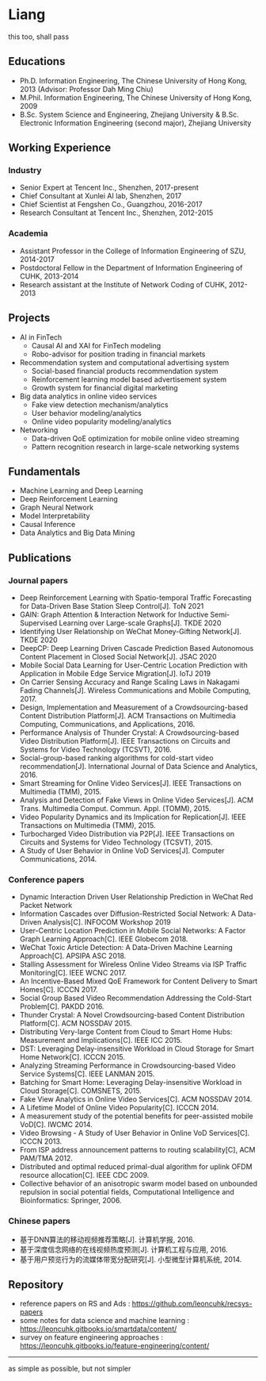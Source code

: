 # Liang
this too, shall pass



## Educations

* Ph.D. Information Engineering, The Chinese University of Hong Kong, 2013 (Advisor: Professor Dah Ming Chiu)
* M.Phil. Information Engineering, The Chinese University of Hong Kong, 2009
* B.Sc. System Science and Engineering, Zhejiang University & B.Sc. Electronic Information Engineering (second major), Zhejiang University



## Working Experience

### Industry

* Senior Expert at Tencent Inc., Shenzhen, 2017-present
* Chief Consultant at Xunlei AI lab, Shenzhen, 2017
* Chief Scientist at Fengshen Co., Guangzhou, 2016-2017
* Research Consultant at Tencent Inc., Shenzhen, 2012-2015

### Academia

* Assistant Professor in the College of Information Engineering of SZU, 2014-2017
* Postdoctoral Fellow in the Department of Information Engineering of CUHK, 2013-2014
* Research assistant at the Institute of Network Coding of CUHK, 2012-2013




## Projects

* AI in FinTech
  * Causal AI and XAI for FinTech modeling
  * Robo-advisor for position trading in financial markets
* Recommendation system and computational advertising system
  * Social-based financial products recommendation system
  * Reinforcement learning model based advertisement system
  * Growth system for financial digital marketing
* Big data analytics in online video services
  * Fake view detection mechanism/analytics
  * User behavior modeling/analytics
  * Online video popularity modeling/analytics
* Networking
  * Data-driven QoE optimization for mobile online video streaming
  * Pattern recognition research in large-scale networking systems




## Fundamentals

* Machine Learning and Deep Learning
* Deep Reinforcement Learning
* Graph Neural Network
* Model Interpretability
* Causal Inference
* Data Analytics and Big Data Mining



## Publications

### Journal papers

* Deep Reinforcement Learning with Spatio-temporal Traffic Forecasting for Data-Driven Base Station Sleep Control[J]. ToN 2021
* GAIN: Graph Attention & Interaction Network for Inductive Semi-Supervised Learning over Large-scale Graphs[J]. TKDE 2020
* Identifying User Relationship on WeChat Money-Gifting Network[J]. TKDE 2020
* DeepCP: Deep Learning Driven Cascade Prediction Based Autonomous Content Placement in Closed Social Network[J]. JSAC 2020
* Mobile Social Data Learning for User-Centric Location Prediction with Application in Mobile Edge Service Migration[J]. IoTJ 2019
* On Carrier Sensing Accuracy and Range Scaling Laws in Nakagami Fading Channels[J]. Wireless Communications and Mobile Computing, 2017.
* Design, Implementation and Measurement of a Crowdsourcing-based Content Distribution Platform[J]. ACM Transactions on Multimedia Computing, Communications, and Applications, 2016.
* Performance Analysis of Thunder Crystal: A Crowdsourcing-based Video Distribution Platform[J]. IEEE Transactions on Circuits and Systems for Video Technology (TCSVT), 2016.
* Social-group-based ranking algorithms for cold-start video recommendation[J]. International Journal of Data Science and Analytics, 2016.
* Smart Streaming for Online Video Services[J]. IEEE Transactions on Multimedia (TMM), 2015.
* Analysis and Detection of Fake Views in Online Video Services[J]. ACM Trans. Multimedia Comput. Commun. Appl. (TOMM), 2015.
* Video Popularity Dynamics and its Implication for Replication[J]. IEEE Transactions on Multimedia (TMM), 2015.
* Turbocharged Video Distribution via P2P[J]. IEEE Transactions on Circuits and Systems for Video Technology (TCSVT), 2015. 
* A Study of User Behavior in Online VoD Services[J]. Computer Communications, 2014.


### Conference papers
* Dynamic Interaction Driven User Relationship Prediction in WeChat Red Packet Network
* Information Cascades over Diffusion-Restricted Social Network: A Data-Driven Analysis[C]. INFOCOM Workshop 2019
* User-Centric Location Prediction in Mobile Social Networks: A Factor Graph Learning Approach[C]. IEEE Globecom 2018.
* WeChat Toxic Article Detection: A Data-Driven Machine Learning Approach[C]. APSIPA ASC 2018.
* Stalling Assessment for Wireless Online Video Streams via ISP Traffic Monitoring[C]. IEEE WCNC 2017.
* An Incentive-Based Mixed QoE Framework for Content Delivery to Smart Homes[C]. ICCCN 2017.
* Social Group Based Video Recommendation Addressing the Cold-Start Problem[C]. PAKDD 2016.
* Thunder Crystal: A Novel Crowdsourcing-based Content Distribution Platform[C]. ACM NOSSDAV 2015.
* Distributing Very-large Content from Cloud to Smart Home Hubs: Measurement and Implications[C]. IEEE ICC 2015.
* DST: Leveraging Delay-insensitive Workload in Cloud Storage for Smart Home Network[C]. ICCCN 2015.
* Analyzing Streaming Performance in Crowdsourcing-based Video Service Systems[C]. IEEE LANMAN 2015.
* Batching for Smart Home: Leveraging Delay-insensitive Workload in Cloud Storage[C]. COMSNETS, 2015.
* Fake View Analytics in Online Video Services[C]. ACM NOSSDAV 2014.
* A Lifetime Model of Online Video Popularity[C]. ICCCN 2014.
* A measurement study of the potential benefits for peer-assisted mobile VoD[C]. IWCMC 2014.
* Video Browsing - A Study of User Behavior in Online VoD Services[C]. ICCCN 2013.
* From ISP address announcement patterns to routing scalability[C], ACM PAM/TMA 2012.
* Distributed and optimal reduced primal-dual algorithm for uplink OFDM resource allocation[C]. IEEE CDC 2009.
* Collective behavior of an anisotropic swarm model based on unbounded repulsion in social potential fields, Computational Intelligence and Bioinformatics: Springer, 2006.

### Chinese papers
* 基于DNN算法的移动视频推荐策略[J]. 计算机学报, 2016.
* 基于深度信念网络的在线视频热度预测[J]. 计算机工程与应用, 2016.
* 基于用户预览行为的流媒体带宽分配研究[J]. 小型微型计算机系统, 2014.




## Repository

* reference papers on RS and Ads : https://github.com/leoncuhk/recsys-papers
* some notes for data science and machine learning : https://leoncuhk.gitbooks.io/smartdata/content/
* survey on feature engineering approaches : https://leoncuhk.gitbooks.io/feature-engineering/content/





---

as simple as possible, but not simpler

